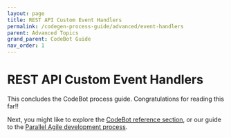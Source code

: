 ```yaml
---
layout: page
title: REST API Custom Event Handlers
permalink: /codegen-process-guide/advanced/event-handlers
parent: Advanced Topics
grand_parent: CodeBot Guide
nav_order: 1
---
```


# REST API Custom Event Handlers



This concludes the CodeBot process guide. Congratulations for reading this far!!

Next, you might like to explore the [CodeBot reference section](../../codebot-reference/), or our guide to the [Parallel Agile development process](../../parallel-agile-process-guide/).
